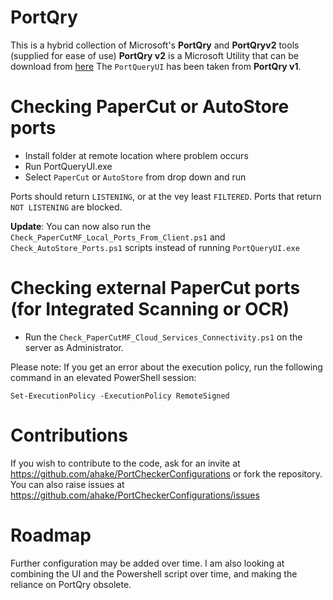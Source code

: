 # PortQry

This is a hybrid collection of Microsoft's **PortQry** and **PortQryv2** tools (supplied for ease of use)
**PortQry v2** is a Microsoft Utility that can be download from [here](https://www.microsoft.com/en-au/download/details.aspx?id=17148)
The `PortQueryUI` has been taken from **PortQry v1**.

# Checking PaperCut or AutoStore ports

- Install folder at remote location where problem occurs
- Run PortQueryUI.exe
- Select `PaperCut` or `AutoStore` from drop down and run

Ports should return `LISTENING`, or at the vey least `FILTERED`. Ports that return `NOT LISTENING` are blocked.

**Update**: You can now also run the `Check_PaperCutMF_Local_Ports_From_Client.ps1` and `Check_AutoStore_Ports.ps1` scripts instead of running `PortQueryUI.exe`

# Checking external PaperCut ports (for Integrated Scanning or OCR)

- Run the `Check_PaperCutMF_Cloud_Services_Connectivity.ps1` on the server as Administrator.

Please note: If you get an error about the execution policy, run the following command in an elevated PowerShell session:

`Set-ExecutionPolicy -ExecutionPolicy RemoteSigned`

# Contributions

If you wish to contribute to the code, ask for an invite at https://github.com/ahake/PortCheckerConfigurations or fork the repository. You can also raise issues at https://github.com/ahake/PortCheckerConfigurations/issues

# Roadmap

Further configuration may be added over time. I am also looking at combining the UI and the Powershell script over time, and making the reliance on PortQry obsolete.
